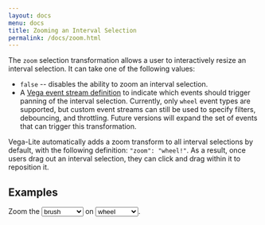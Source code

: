```yaml
---
layout: docs
menu: docs
title: Zooming an Interval Selection
permalink: /docs/zoom.html
---
```


The `zoom` selection transformation allows a user to interactively resize an interval selection. It can take one of the following values:

  * `false` -- disables the ability to zoom an interval selection.
  * A [Vega event stream definition](https://vega.github.io/vega/docs/event-streams/) to indicate which events should trigger panning of the interval selection. Currently, only `wheel` event types are supported, but custom event streams can still be used to specify filters, debouncing, and throttling. Future versions will expand the set of events that can trigger this transformation.

Vega-Lite automatically adds a zoom transform to all interval selections by default, with the following definition: `"zoom": "wheel!"`. As a result, once users drag out an interval selection, they can click and drag within it to reposition it.

## Examples

Zoom the <select id="type" onchange="buildTranslate()"><option>brush</option><option>scatterplot</option></select> on <select id="event" onchange="buildTranslate()"><option>wheel</option><option>shift-wheel</option></select>.

<div id="zoom" class="vl-example" data-name="selection_zoom_brush_wheel"></div>

<script type="text/javascript">
function buildTranslate() {
  var type = document.getElementById('type').value;
  var event = document.getElementById('event').value;
  changeSpec('zoom', 'selection_zoom_' + type + '_' + event);
}
</script>

